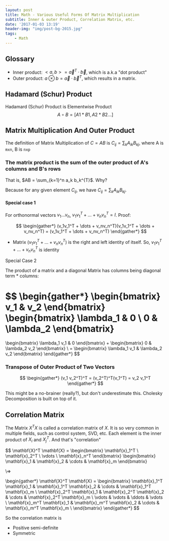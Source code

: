 ```yaml
---
layout: post
title: Math - Various Useful Forms Of Matrix Multiplication
subtitle: Inner & outer Product, Correlation Matrix, etc.
date: '2017-01-03 13:19'
header-img: "img/post-bg-2015.jpg"
tags:
    - Math
---
```



## Glossary

- Inner product: $<a,b> = \vec{a}^T \cdot \vec{b}$, which is a.k.a "dot product"
- Outer product: $a \otimes b = \vec{a} \cdot \vec{b}^T$, which results in a matrix.

## Hadamard (Schur) Product

Hadamard (Schur) Product is Elementwise Product
$$
A \circ B = [A1*B1, A2*B2...]
$$

## Matrix Multiplication And Outer Product

The definition of Matrix Multiplication of $C = AB$ is $C_{ij} = \sum_k A_{ik}B_{kj}$, where A is `mxn`, B is `nxp`

### The matrix product is the sum of the outer product of A's columns and B's rows

That is, $AB = \sum_{k=1}^n a_k b_k^{T}$. Why? 

Because for any given element $C_{ij}$, we have $C_{ij} = \sum_k A_{ik}B_{kj}$.

#### Special case 1

For orthonormal vectors $v_1 \dots v_n$, $v_1v_1^T + \dots + v_nv_n^T = I$. Proof:

$$
\begin{gather*}
(v_1v_1^T + \dots + v_nv_n^T)(v_1v_1^T + \dots + v_nv_n^T) = (v_1v_1^T + \dots + v_nv_n^T)
\end{gather*}
$$

- Matrix $(v_1v_1^T + \dots + v_nv_n^T)$ is the right and left identity of itself. So, $v_1v_1^T + \dots + v_nv_n^T$ is identity

Special Case 2

The product of a matrix and a diagonal Matrix has columns being diagonal term * columns:

$$
\begin{gather*}
\begin{bmatrix}
v_1 & v_2
\end{bmatrix}
\begin{bmatrix}
\lambda_1 & 0 \\
0 & \lambda_2
\end{bmatrix}
=
\begin{bmatrix}
\lambda_1 v_1 & 0
\end{bmatrix}
+
\begin{bmatrix}
0 & \lambda_2 v_2
\end{bmatrix}
\\ =
\begin{bmatrix}
\lambda_1 v_1 & \lambda_2 v_2
\end{bmatrix}
\end{gather*}
$$

### Transpose of Outer Product of Two Vectors

$$
\begin{gather*}
(v_1 v_2^T)^T = (v_2^T)^T(v_1^T) = v_2 v_1^T
\end{gather*}
$$

This might be a no-brainer (really?), but don't underestimate this. Cholesky Decomposition is built on top of it.

## Correlation Matrix

The Matrix $X^TX$ is called a correlation matrix of $X$. It is so very common in multiple fields, such as control system, SVD, etc. Each element is the inner product of $X_i$ and $X_j^T$. And that's "correlation"

$$
\mathbf{X}^T \mathbf{X} =
\begin{bmatrix}
\mathbf{x}_1^T \\
\mathbf{x}_2^T \\
\vdots \\
\mathbf{x}_n^T
\end{bmatrix}
\begin{bmatrix}
\mathbf{x}_1 & \mathbf{x}_2 & \cdots & \mathbf{x}_m
\end{bmatrix}

\\=>

\begin{gather*}
\mathbf{X}^T \mathbf{X} =
\begin{bmatrix}
\mathbf{x}_1^T \mathbf{x}_1 & \mathbf{x}_1^T \mathbf{x}_2 & \cdots & \mathbf{x}_1^T \mathbf{x}_m \\
\mathbf{x}_2^T \mathbf{x}_1 & \mathbf{x}_2^T \mathbf{x}_2 & \cdots & \mathbf{x}_2^T \mathbf{x}_m \\
\vdots & \vdots & \ddots & \vdots \\
\mathbf{x}_m^T \mathbf{x}_1 & \mathbf{x}_m^T \mathbf{x}_2 & \cdots & \mathbf{x}_m^T \mathbf{x}_m \\
\end{bmatrix}
\end{gather*}
$$

So the correlation matrix is

- Positive semi-definite
- Symmetric
